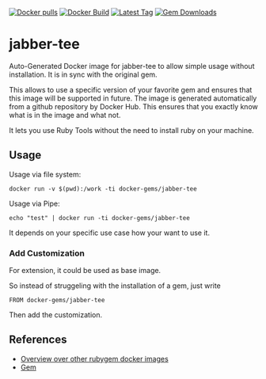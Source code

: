 [![Docker pulls](https://img.shields.io/docker/pulls/rubygem/jabber-tee.svg)](https://hub.docker.com/r/rubygem/jabber-tee/)
[![Docker Build](https://img.shields.io/docker/automated/rubygem/jabber-tee.svg)](https://hub.docker.com/r/rubygem/jabber-tee/)
[![Latest Tag](https://img.shields.io/github/tag/docker-rubygem/jabber-tee.svg)](https://hub.docker.com/r/rubygem/jabber-tee/)
[![Gem Downloads](https://img.shields.io/gem/dt/jabber-tee.svg)](https://rubygems.org/gems/jabber-tee/)
# jabber-tee

Auto-Generated Docker image for jabber-tee to allow simple usage without installation.
It is in sync with the original gem.

This allows to use a specific version of your favorite gem and ensures that this image will be supported in future.
The image is generated automatically from a github repository by Docker Hub.
This ensures that you exactly know what is in the image and what not.

It lets you use Ruby Tools without the need to install ruby on your machine.

## Usage

Usage via file system:

`docker run -v $(pwd):/work -ti docker-gems/jabber-tee`

Usage via Pipe:

`echo "test" | docker run -ti docker-gems/jabber-tee`

It depends on your specific use case how your want to use it.

### Add Customization

For extension, it could be used as base image.

So instead of struggeling with the installation of a gem, just write

`FROM docker-gems/jabber-tee`

Then add the customization.

## References

 - [Overview over other rubygem docker images](https://github.com/thinkbot/docker-rubygem)
 - [Gem](https://rubygems.org/gems/jabber-tee/)
